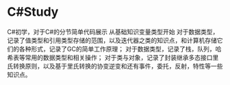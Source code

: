 # C#Study
C#初学，对于C#的分节简单代码展示
从基础知识变量类型开始
对于数据类型，记录了值类型和引用类型存储的范围，以及迭代器之类的知识点，和计算机存储它们的各种形式，记录了GC的简单工作原理；
对于数据类型，记录了栈，队列，哈希表等常用的数据类型和相关操作；
对于类与对象，记录了封装继承多态接口里氏转换原则，以及基于里氏转换的协变逆变和还有事件，委托，反射，特性等一些知识点。
